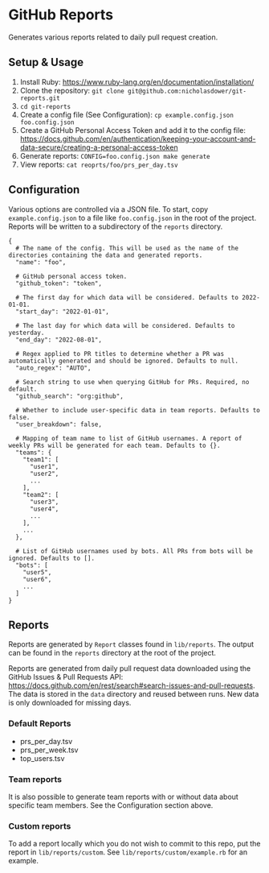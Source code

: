 # GitHub Reports

Generates various reports related to daily pull request creation.

## Setup & Usage

1. Install Ruby: https://www.ruby-lang.org/en/documentation/installation/
1. Clone the repository: `git clone git@github.com:nicholasdower/git-reports.git`
1. `cd git-reports`
1. Create a config file (See Configuration): `cp example.config.json foo.config.json`
1. Create a GitHub Personal Access Token and add it to the config file: https://docs.github.com/en/authentication/keeping-your-account-and-data-secure/creating-a-personal-access-token
1. Generate reports: `CONFIG=foo.config.json make generate`
1. View reports: `cat reoprts/foo/prs_per_day.tsv`

## Configuration

Various options are controlled via a JSON file. To start, copy `example.config.json` to a file like `foo.config.json` in the root of the project. Reports will be written to a subdirectory of the `reports` directory.

```
{
  # The name of the config. This will be used as the name of the directories containing the data and generated reports.
  "name": "foo",

  # GitHub personal access token.
  "github_token": "token",

  # The first day for which data will be considered. Defaults to 2022-01-01.
  "start_day": "2022-01-01",

  # The last day for which data will be considered. Defaults to yesterday.
  "end_day": "2022-08-01",

  # Regex applied to PR titles to determine whether a PR was automatically generated and should be ignored. Defaults to null.
  "auto_regex": "AUTO",

  # Search string to use when querying GitHub for PRs. Required, no default.
  "github_search": "org:github",

  # Whether to include user-specific data in team reports. Defaults to false.
  "user_breakdown": false,

  # Mapping of team name to list of GitHub usernames. A report of weekly PRs will be generated for each team. Defaults to {}.
  "teams": {
    "team1": [
      "user1",
      "user2",
      ...
    ],
    "team2": [
      "user3",
      "user4",
      ...
    ],
    ...
  },

  # List of GitHub usernames used by bots. All PRs from bots will be ignored. Defaults to [].
  "bots": [
    "user5",
    "user6",
    ...
  ]
}
```

## Reports

Reports are generated by `Report` classes found in `lib/reports`. The output can be found in the `reports` directory at the root of the project.

Reports are generated from daily pull request data downloaded using the GitHub Issues & Pull Requests API: https://docs.github.com/en/rest/search#search-issues-and-pull-requests. The data is stored in the `data` directory and reused between runs. New data is only downloaded for missing days.

### Default Reports

- prs_per_day.tsv
- prs_per_week.tsv
- top_users.tsv

### Team reports

It is also possible to generate team reports with or without data about specific team members. See the Configuration section above.

### Custom reports

To add a report locally which you do not wish to commit to this repo, put the report in `lib/reports/custom`. See `lib/reports/custom/example.rb` for an example.
